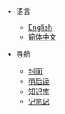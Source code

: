 <!-- _navbar.md -->

* 语言
  * [English](/en/)
  * [简体中文](/zh-cn/)


* 导航
  * [封面](/)
  * [稍后读](1%20read_it_later/)
  * [知识库](2%20archived/)
  * [记笔记](3%20notes/)